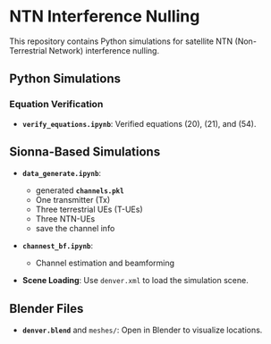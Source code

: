 # NTN Interference Nulling

This repository contains Python simulations for satellite NTN (Non-Terrestrial Network) interference nulling.

## Python Simulations
### Equation Verification
- **`verify_equations.ipynb`**: Verified equations (20), (21), and (54).

## Sionna-Based Simulations
- **`data_generate.ipynb`**:
  - generated **`channels.pkl`**
  - One transmitter (Tx)
  - Three terrestrial UEs (T-UEs)
  - Three NTN-UEs
  - save the channel info
- **`channest_bf.ipynb`**: 
  - Channel estimation and beamforming

- **Scene Loading**: Use `denver.xml` to load the simulation scene.

## Blender Files
- **`denver.blend`** and `meshes/`: Open in Blender to visualize locations.

